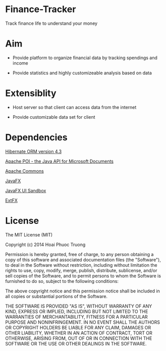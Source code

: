 Finance-Tracker
===============

Track finance life to understand your money

Aim
==============
* Provide platform to organize financial data by tracking spendings and income

* Provide statistics and highly customizeable analysis based on data

Extensiblity
==============
* Host server so that client can access data from the internet

* Provide customizable data set for client

Dependencies
==============
[Hibernate ORM version 4.3](http://www.hibernate.org/orm/)

[Apache POI - the Java API for Microsoft Documents](http://www.poi.apache.org)

[Apache Commons](http://commons.apache.org/)

[JavaFX](http://www.oracle.com/technetwork/java/javase/overview/javafx-overview-2158620.html)

[JavaFX UI Sandbox](http://github.com/marcojakob/javafx-ui-sandbox)

[ExtFX](https://bitbucket.org/sco0ter/extfx)

License
==============
The MIT License (MIT)

Copyright (c) 2014 Hoai Phuoc Truong

Permission is hereby granted, free of charge, to any person obtaining a copy
of this software and associated documentation files (the "Software"), to deal
in the Software without restriction, including without limitation the rights
to use, copy, modify, merge, publish, distribute, sublicense, and/or sell
copies of the Software, and to permit persons to whom the Software is
furnished to do so, subject to the following conditions:

The above copyright notice and this permission notice shall be included in
all copies or substantial portions of the Software.

THE SOFTWARE IS PROVIDED "AS IS", WITHOUT WARRANTY OF ANY KIND, EXPRESS OR
IMPLIED, INCLUDING BUT NOT LIMITED TO THE WARRANTIES OF MERCHANTABILITY,
FITNESS FOR A PARTICULAR PURPOSE AND NONINFRINGEMENT. IN NO EVENT SHALL THE
AUTHORS OR COPYRIGHT HOLDERS BE LIABLE FOR ANY CLAIM, DAMAGES OR OTHER
LIABILITY, WHETHER IN AN ACTION OF CONTRACT, TORT OR OTHERWISE, ARISING FROM,
OUT OF OR IN CONNECTION WITH THE SOFTWARE OR THE USE OR OTHER DEALINGS IN
THE SOFTWARE.